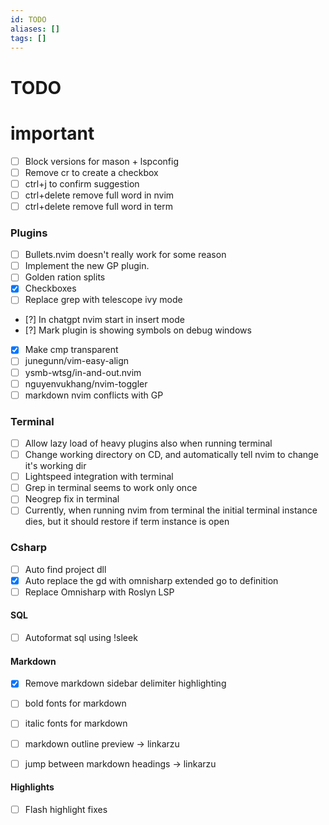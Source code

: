 ```yaml
---
id: TODO
aliases: []
tags: []
---
```

# TODO

# important
- [ ] Block versions for mason + lspconfig 
- [ ] Remove cr to create a checkbox 
- [ ] ctrl+j to confirm suggestion
- [ ] ctrl+delete remove full word in nvim
- [ ] ctrl+delete remove full word in term

### Plugins
- [ ] Bullets.nvim doesn't really work for some reason 
- [ ] Implement the new GP plugin. 
- [ ] Golden ration splits
- [x] Checkboxes
- [ ] Replace grep with telescope ivy mode 
- [?] In chatgpt nvim start in insert mode 
- [?] Mark plugin is showing symbols on debug windows 
- [x] Make cmp transparent
- [ ] junegunn/vim-easy-align
- [ ] ysmb-wtsg/in-and-out.nvim
- [ ] nguyenvukhang/nvim-toggler
- [ ] markdown nvim conflicts with GP

### Terminal
- [ ] Allow lazy load of heavy plugins also when running terminal 
- [ ] Change working directory on CD, and automatically tell nvim to change it's working dir  
- [ ] Lightspeed integration with terminal 
- [ ] Grep in terminal seems to work only once 
- [ ] Neogrep fix in terminal
- [ ] Currently, when running nvim from terminal the initial terminal instance dies, but it should restore if term instance is open

### Csharp
- [ ] Auto find project dll
- [x] Auto replace the gd with omnisharp extended go to definition 
- [ ] Replace Omnisharp with Roslyn LSP 

#### SQL
- [ ] Autoformat sql using !sleek

#### Markdown
- [x] Remove markdown sidebar delimiter highlighting
- [ ] bold fonts for markdown
- [ ] italic fonts for markdown 

- [ ] markdown outline preview -> linkarzu
- [ ] jump between markdown headings -> linkarzu

#### Highlights
- [ ] Flash highlight fixes

